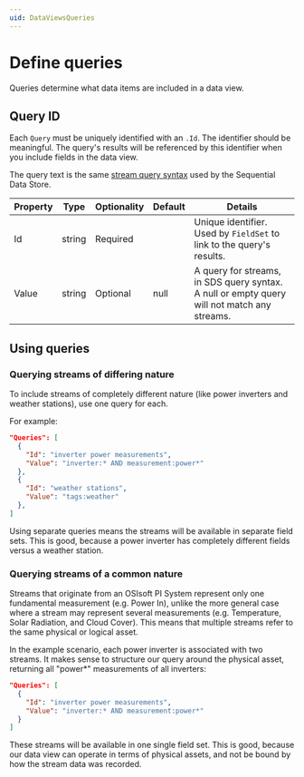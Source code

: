 ```yaml
---
uid: DataViewsQueries
---
```


# Define queries

Queries determine what data items are included in a data view.

## Query ID

Each `Query` must be uniquely identified with an `.Id`. The identifier should be meaningful. The query's results will be referenced by this identifier when you include fields in the data view.

The query text is the same [stream query syntax](xref:sdsSearching) used by the Sequential Data Store.

|Property| Type | Optionality  | Default  | Details |
|--|--|--|--|--|
| Id  | string | Required |  | Unique identifier. Used by `FieldSet` to link to the query's results. |
| Value | string | Optional | null | A query for streams, in SDS query syntax. A null or empty query will not match any streams. 

## Using queries

### Querying streams of differing nature
To include streams of completely different nature (like power inverters and weather stations), use one query for each. 

For example:
```json
"Queries": [
  {
    "Id": "inverter power measurements",
    "Value": "inverter:* AND measurement:power*"
  },
  {
    "Id": "weather stations",
    "Value": "tags:weather"
  },
]
```
Using separate queries means the streams will be available in separate field sets. This is good, because a power inverter has completely different fields versus a weather station.

### Querying streams of a common nature
Streams that originate from an OSIsoft PI System represent only one fundamental measurement (e.g. Power In), unlike the more general case where a stream may represent several measurements (e.g. Temperature, Solar Radiation, and Cloud Cover). This means that multiple streams refer to the same physical or logical asset. 

In the example scenario, each power inverter is associated with two streams. It makes sense to structure our query around the physical asset, returning all "power*" measurements of all inverters:
```json
"Queries": [
  {
    "Id": "inverter power measurements",
    "Value": "inverter:* AND measurement:power*"
  }
]
```

These streams will be available in one single field set. This is good, because our data view can operate in terms of physical assets, and not be bound by how the stream data was recorded.
